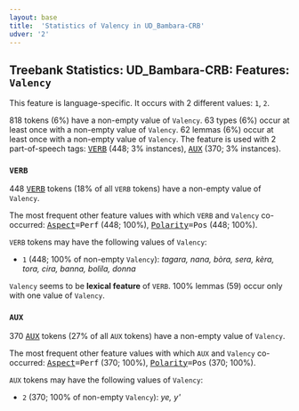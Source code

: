 ```yaml
---
layout: base
title:  'Statistics of Valency in UD_Bambara-CRB'
udver: '2'
---
```


## Treebank Statistics: UD_Bambara-CRB: Features: `Valency`

This feature is language-specific.
It occurs with 2 different values: `1`, `2`.

818 tokens (6%) have a non-empty value of `Valency`.
63 types (6%) occur at least once with a non-empty value of `Valency`.
62 lemmas (6%) occur at least once with a non-empty value of `Valency`.
The feature is used with 2 part-of-speech tags: <tt><a href="bm_crb-pos-VERB.html">VERB</a></tt> (448; 3% instances), <tt><a href="bm_crb-pos-AUX.html">AUX</a></tt> (370; 3% instances).

### `VERB`

448 <tt><a href="bm_crb-pos-VERB.html">VERB</a></tt> tokens (18% of all `VERB` tokens) have a non-empty value of `Valency`.

The most frequent other feature values with which `VERB` and `Valency` co-occurred: <tt><a href="bm_crb-feat-Aspect.html">Aspect</a></tt><tt>=Perf</tt> (448; 100%), <tt><a href="bm_crb-feat-Polarity.html">Polarity</a></tt><tt>=Pos</tt> (448; 100%).

`VERB` tokens may have the following values of `Valency`:

* `1` (448; 100% of non-empty `Valency`): <em>tagara, nana, bòra, sera, kèra, tora, cira, banna, bolila, donna</em>

`Valency` seems to be **lexical feature** of `VERB`. 100% lemmas (59) occur only with one value of `Valency`.

### `AUX`

370 <tt><a href="bm_crb-pos-AUX.html">AUX</a></tt> tokens (27% of all `AUX` tokens) have a non-empty value of `Valency`.

The most frequent other feature values with which `AUX` and `Valency` co-occurred: <tt><a href="bm_crb-feat-Aspect.html">Aspect</a></tt><tt>=Perf</tt> (370; 100%), <tt><a href="bm_crb-feat-Polarity.html">Polarity</a></tt><tt>=Pos</tt> (370; 100%).

`AUX` tokens may have the following values of `Valency`:

* `2` (370; 100% of non-empty `Valency`): <em>ye, y'</em>


